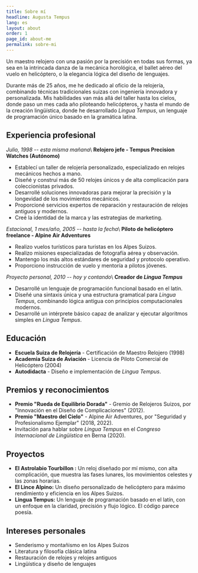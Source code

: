 ```yaml
---
title: Sobre mí
headline: Augusta Tempus
lang: es
layout: about
order: 1
page_id: about-me
permalink: sobre-mi
---
```

Un maestro relojero con una pasión por la precisión en todas sus formas, ya sea en la intrincada danza de la mecánica horológica, el ballet aéreo del vuelo en helicóptero, o la elegancia lógica del diseño de lenguajes.

Durante más de 25 años, me he dedicado al oficio de la relojería, combinando técnicas tradicionales suizas con ingeniería innovadora y personalizada. Mis habilidades van más allá del taller hasta los cielos, donde paso un mes cada año piloteando helicópteros, y hasta el mundo de la creación lingüística, donde he desarrollado *Lingua Tempus*, un lenguaje de programación único basado en la gramática latina.

## Experiencia profesional
_Julio, 1998 -- esta misma mañana_\\
**Relojero jefe - Tempus Precision Watches (Autónomo)**

- Establecí un taller de relojería personalizado, especializado en relojes mecánicos hechos a mano.
- Diseñé y construí más de 50 relojes únicos y de alta complicación para coleccionistas privados.
- Desarrollé soluciones innovadoras para mejorar la precisión y la longevidad de los movimientos mecánicos.
- Proporcioné servicios expertos de reparación y restauración de relojes antiguos y modernos.
- Creé la identidad de la marca y las estrategias de marketing.
  
_Estacional, 1 mes/año, 2005 -- hasta la fecha_\\
**Piloto de helicóptero freelance - Alpine Air Adventures**
- Realizo vuelos turísticos para turistas en los Alpes Suizos.
- Realizo misiones especializadas de fotografía aérea y observación.
- Mantengo los más altos estándares de seguridad y protocolo operativo.
- Proporciono instrucción de vuelo y mentoría a pilotos jóvenes.

_Proyecto personal, 2010 -- hoy y contando_\\
**Creador de *Lingua Tempus***

- Desarrollé un lenguaje de programación funcional basado en el latín.
- Diseñé una sintaxis única y una estructura gramatical para *Lingua Tempus*, combinando lógica antigua con principios computacionales modernos.
- Desarrollé un intérprete básico capaz de analizar y ejecutar algoritmos simples en *Lingua Tempus*.

## Educación

- **Escuela Suiza de Relojería** - Certificación de Maestro Relojero (1998)
- **Academia Suiza de Aviación** - Licencia de Piloto Comercial de Helicóptero (2004)
- **Autodidacta** - Diseño e implementación de *Lingua Tempus*.

## Premios y reconocimientos
- **Premio "Rueda de Equilibrio Dorada"** - Gremio de Relojeros Suizos, por "Innovación en el Diseño de Complicaciones" (2012).
- **Premio "Maestro del Cielo"** - Alpine Air Adventures, por "Seguridad y Profesionalismo Ejemplar" (2018, 2022).
- Invitación para hablar sobre *Lingua Tempus* en el *Congreso Internacional de Lingüística* en Berna (2020).

## Proyectos
- **El Astrolabio Tourbillon :** Un reloj diseñado por mí mismo, con alta complicación, que muestra las fases lunares, los movimientos celestes y las zonas horarias.
- **El Lince Alpino:** Un diseño personalizado de helicóptero para máximo rendimiento y eficiencia en los Alpes Suizos.
- **Lingua Tempus:** Un lenguaje de programación basado en el latín, con un enfoque en la claridad, precisión y flujo lógico. El código parece poesía.

## Intereses personales
- Senderismo y montañismo en los Alpes Suizos
- Literatura y filosofía clásica latina
- Restauración de relojes y relojes antiguos
- Lingüística y diseño de lenguajes
